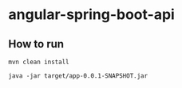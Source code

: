 # angular-spring-boot-api

## How to run 

```shell script
mvn clean install

java -jar target/app-0.0.1-SNAPSHOT.jar
```
